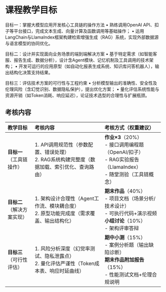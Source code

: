 # 课程教学目标

目标一：掌握大模型应用开发核心工具链的操作方法​
• 熟练调用OpenAI API、扣子等平台接口，完成文本生成、向量计算及函数调用等基础操作；
• 运用LangChain与LlamaIndex框架构建检索增强生成（RAG）系统，实现外部数据源与语言模型的协同优化。

​目标二：设计并实现面向业务场景的端到端解决方案​
• 基于特定需求（如智能客服、报告生成、数据分析），设计含Agent模块、记忆机制及工具调用的技术架构；
• 开发可运行的应用原型（如自动化报表生成系统、知识库问答机器人），输出结构化决策支持结果。

​目标三：评估技术方案的可行性与工程约束​
• 分析模型输出的准确性、安全性及伦理风险（含幻觉识别、数据隐私保护），提出优化方案；
• 量化评估系统性能与资源开销（如Token消耗、响应延迟），论证技术选型的合理性与扩展瓶颈。

## 考核内容

| 教学目标 | 考核内容 | 考核方式（权重建议） |
| :--- | :--- | :--- |
| **目标一**<br>（工具链操作） | 1. API调用规范性（参数配置、错误处理）<br>2. RAG系统构建完整度（数据加载、索引优化、查询路由） | **作业×3**（20%）<br>- 接口调用编程题（OpenAI/扣子）<br>- RAG实验报告（LlamaIndex）<br>- 随堂测验（工具链概念） |
| **目标二**<br>（解决方案实现） | 1. 架构设计合理性（Agent工作流、模块耦合度）<br>2. 原型功能完成度（需求覆盖、输出结构化） | **期末作品**（40%）<br>- 项目文档（场景分析/技术设计）<br>- 可执行代码+演示视频<br>**小组讨论**（10%）<br>- 架构评审答辩 |
| **目标三**<br>（可行性评估） | 1. 风险分析深度（幻觉率测试、隐私泄露点）<br>2. 量化评估严谨性（Token成本表、响应时延曲线） | **期中小测**（15%）<br>- 案例分析题（输出缺陷诊断）<br>**期末作品附加报告**（15%）<br>- 性能测试文档+伦理合规说明 |
